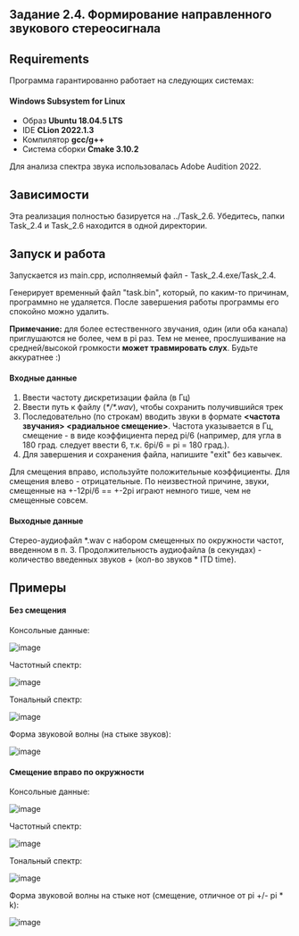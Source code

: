 ## Задание 2.4.	Формирование направленного звукового стереосигнала

## Requirements
Программа гарантированно работает на следующих системах:
#### Windows Subsystem for Linux
- Образ **Ubuntu 18.04.5 LTS**
- IDE **CLion 2022.1.3**
- Компилятор **gcc/g++**
- Система сборки **Cmake 3.10.2**

Для анализа спектра звука использовалась Adobe Audition 2022.

## Зависимости
Эта реализация полностью базируется на ../Task_2.6. Убедитесь, папки Task_2.4 и Task_2.6 находится в одной директории.

## Запуск и работа
Запускается из main.cpp, исполняемый файл - Task_2.4.exe/Task_2.4.

Генерирует временный файл "task.bin", который, по каким-то причинам, программно не удаляется. После завершения работы программы его спокойно можно удалить.

**Примечание:** для более естественного звучания, один (или оба канала) приглушаются не более, чем в pi раз. Тем не менее, прослушивание на средней/высокой громкости **может травмировать слух**. Будьте аккуратнее :)
#### Входные данные
1) Ввести частоту дискретизации файла (в Гц)
2) Ввести путь к файлу (*\*/\*.wav*), чтобы сохранить получившийся трек
3) Последовательно (по строкам) вводить звуки в формате **<частота звучания> <радиальное смещение>**. Частота указывается в Гц, смещение - в виде коэффициента перед pi/6 (например, для угла в 180 град. следует ввести 6, т.к. 6pi/6 = pi = 180 град.).
4) Для завершения и сохранения файла, напишите "exit" без кавычек.

Для смещения вправо, используйте положительные коэффициенты. Для смещения влево - отрицательные. По неизвестной причине, звуки, смещенные на +-12pi/6 == +-2pi играют немного тише, чем не смещенные совсем.

#### Выходные данные
Стерео-аудиофайл \*.wav с набором смещенных по окружности частот, введенном в п. 3. Продолжительность аудиофайла (в секундах) - количество введенных звуков + (кол-во звуков * ITD time).

## Примеры
#### Без смещения
Консольные данные:

![image](https://user-images.githubusercontent.com/99473127/179752916-1f26fa4a-bec3-4e8b-8f2d-5e2922ed0689.png)

Частотный спектр:

![image](https://user-images.githubusercontent.com/99473127/179753117-afc03300-01b4-499f-88b8-66dbdcd1eb42.png)

Тональный спектр:

![image](https://user-images.githubusercontent.com/99473127/179753608-3b19af8b-0f9e-47a2-ad9a-c52a39f44868.png)

Форма звуковой волны (на стыке звуков):

![image](https://user-images.githubusercontent.com/99473127/179753729-e524a019-76bf-4bc1-8929-9df6776ff2ee.png)

#### Смещение вправо по окружности
Консольные данные:

![image](https://user-images.githubusercontent.com/99473127/179755089-479cd7b0-f7c2-44d2-b0d6-b5fd86eec65b.png)

Частотный спектр:

![image](https://user-images.githubusercontent.com/99473127/179755227-1467073b-86f4-49de-ac64-05c49e828267.png)

Тональный спектр:

![image](https://user-images.githubusercontent.com/99473127/179755265-a114a498-e329-4430-842c-cf9d62d7665f.png)

Форма звуковой волны на стыке нот (смещение, отличное от pi +/- pi * k):

![image](https://user-images.githubusercontent.com/99473127/179755372-722f9753-a966-4982-8e6f-b39f6e270322.png)
